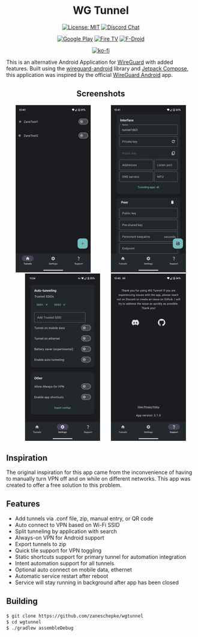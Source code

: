 <h1 align="center">
WG Tunnel
</h1>

<div align="center">

[![License: MIT](https://img.shields.io/badge/License-MIT-yellow.svg)](https://opensource.org/licenses/MIT)
[![Discord Chat](https://img.shields.io/discord/1108285024631001111.svg)](https://discord.gg/rbRRNh6H7V)

</div>

<div align="center">


[![Google Play](https://img.shields.io/badge/Google_Play-414141?style=for-the-badge&logo=google-play&logoColor=white)](https://play.google.com/store/apps/details?id=com.zaneschepke.wireguardautotunnel)
[![Fire TV](https://img.shields.io/badge/fire%20tv-fc3b2d?style=for-the-badge&logo=amazon%20fire%20tv&logoColor=white)](https://www.amazon.com/gp/product/B0CFGGL7WK)
[![F-Droid](https://img.shields.io/static/v1?style=for-the-badge&message=F-Droid&color=1976D2&logo=F-Droid&logoColor=FFFFFF&label=)](https://f-droid.org/packages/com.zaneschepke.wireguardautotunnel/)


</div>

<div align="center">

[![ko-fi](https://ko-fi.com/img/githubbutton_sm.svg)](https://ko-fi.com/N4N8NMJN2)

</div>


<div align="left">

This is an alternative Android Application for [WireGuard](https://www.wireguard.com/) with added features. Built using the [wireguard-android](https://github.com/WireGuard/wireguard-android) library and [Jetpack Compose](https://developer.android.com/jetpack/compose), this application was inspired by the official [WireGuard Android](https://github.com/WireGuard/wireguard-android) app.

</div>

<div align="center">

## Screenshots

<p float="center">
  <img label="Main" style="padding-right:25px" src="asset/main_screen.png" width="200" />
  <img label="Config" style="padding-left:25px" src="asset/config_screen.png" width="200" />
  <img label="Settings" style="padding-left:25px" src="asset/settings_screen.png" width="200" />
  <img label="Support" style="padding-left:25px" src="asset/support_screen.png" width="200" />
</p>

<div align="left">

## Inspiration

The original inspiration for this app came from the inconvenience of having to manually turn VPN off and on while on different networks. This app was created to offer a free solution to this problem. 

## Features

* Add tunnels via .conf file, zip, manual entry, or QR code
* Auto connect to VPN based on Wi-Fi SSID
* Split tunneling by application with search
* Always-on VPN for Android support
* Export tunnels to zip
* Quick tile support for VPN toggling
* Static shortcuts support for primary tunnel for automation integration
* Intent automation support for all tunnels
* Optional auto connect on mobile data, ethernet
* Automatic service restart after reboot
* Service will stay running in background after app has been closed


## Building
    
```
$ git clone https://github.com/zaneschepke/wgtunnel
$ cd wgtunnel
$ ./gradlew assembleDebug
```

</span>
